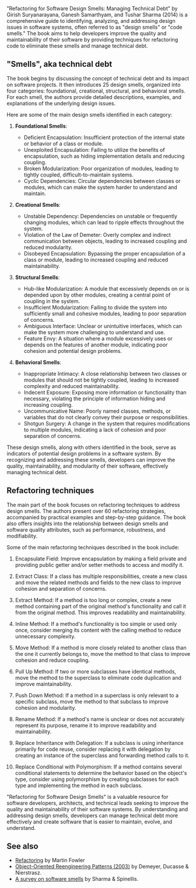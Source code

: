 "Refactoring for Software Design Smells: Managing Technical Debt" by Girish Suryanarayana, Ganesh Samarthyam, and Tushar Sharma (2014) is a comprehensive guide to identifying, analyzing, and addressing design issues in software systems, often referred to as "design smells" or "code smells." The book aims to help developers improve the quality and maintainability of their software by providing techniques for refactoring code to eliminate these smells and manage technical debt.

## "Smells", aka technical debt

The book begins by discussing the concept of technical debt and its impact on software projects. It then introduces 25 design smells, organized into four categories: foundational, creational, structural, and behavioral smells. For each smell, the authors provide detailed descriptions, examples, and explanations of the underlying design issues.

Here are some of the main design smells identified in each category:

1.  **Foundational Smells**:
    
    -   Deficient Encapsulation: Insufficient protection of the internal state or behavior of a class or module.
    -   Unexploited Encapsulation: Failing to utilize the benefits of encapsulation, such as hiding implementation details and reducing coupling.
    -   Broken Modularization: Poor organization of modules, leading to tightly coupled, difficult-to-maintain systems.
    -   Cyclic Dependencies: Circular dependencies between classes or modules, which can make the system harder to understand and maintain.

2.  **Creational Smells**:
    
    -   Unstable Dependency: Dependencies on unstable or frequently changing modules, which can lead to ripple effects throughout the system.
    -   Violation of the Law of Demeter: Overly complex and indirect communication between objects, leading to increased coupling and reduced modularity.
    -   Disobeyed Encapsulation: Bypassing the proper encapsulation of a class or module, leading to increased coupling and reduced maintainability.

3.  **Structural Smells**:
    
    -   Hub-like Modularization: A module that excessively depends on or is depended upon by other modules, creating a central point of coupling in the system.
    -   Insufficient Modularization: Failing to divide the system into sufficiently small and cohesive modules, leading to poor separation of concerns.
    -   Ambiguous Interface: Unclear or unintuitive interfaces, which can make the system more challenging to understand and use.
    -   Feature Envy: A situation where a module excessively uses or depends on the features of another module, indicating poor cohesion and potential design problems.

4.  **Behavioral Smells**:
    
    -   Inappropriate Intimacy: A close relationship between two classes or modules that should not be tightly coupled, leading to increased complexity and reduced maintainability.
    -   Indecent Exposure: Exposing more information or functionality than necessary, violating the principle of information hiding and increasing coupling.
    -   Uncommunicative Name: Poorly named classes, methods, or variables that do not clearly convey their purpose or responsibilities.
    -   Shotgun Surgery: A change in the system that requires modifications to multiple modules, indicating a lack of cohesion and poor separation of concerns.

These design smells, along with others identified in the book, serve as indicators of potential design problems in a software system. By recognizing and addressing these smells, developers can improve the quality, maintainability, and modularity of their software, effectively managing technical debt.

## Refactoring techniques

The main part of the book focuses on refactoring techniques to address design smells. The authors present over 60 refactoring strategies, accompanied by practical examples and step-by-step guidance. The book also offers insights into the relationship between design smells and software quality attributes, such as performance, robustness, and modifiability.

Some of the main refactoring techniques described in the book include:

1.  Encapsulate Field: Improve encapsulation by making a field private and providing public getter and/or setter methods to access and modify it.
    
2.  Extract Class: If a class has multiple responsibilities, create a new class and move the related methods and fields to the new class to improve cohesion and separation of concerns.
    
3.  Extract Method: If a method is too long or complex, create a new method containing part of the original method's functionality and call it from the original method. This improves readability and maintainability.
    
4.  Inline Method: If a method's functionality is too simple or used only once, consider merging its content with the calling method to reduce unnecessary complexity.
    
5.  Move Method: If a method is more closely related to another class than the one it currently belongs to, move the method to that class to improve cohesion and reduce coupling.
    
6.  Pull Up Method: If two or more subclasses have identical methods, move the method to the superclass to eliminate code duplication and improve maintainability.
    
7.  Push Down Method: If a method in a superclass is only relevant to a specific subclass, move the method to that subclass to improve cohesion and modularity.
    
8.  Rename Method: If a method's name is unclear or does not accurately represent its purpose, rename it to improve readability and maintainability.
    
9.  Replace Inheritance with Delegation: If a subclass is using inheritance primarily for code reuse, consider replacing it with delegation by creating an instance of the superclass and forwarding method calls to it.
    
10.  Replace Conditional with Polymorphism: If a method contains several conditional statements to determine the behavior based on the object's type, consider using polymorphism by creating subclasses for each type and implementing the method in each subclass.

"Refactoring for Software Design Smells" is a valuable resource for software developers, architects, and technical leads seeking to improve the quality and maintainability of their software systems. By understanding and addressing design smells, developers can manage technical debt more effectively and create software that is easier to maintain, evolve, and understand.

## See also

- [Refactoring](https://martinfowler.com/books/refactoring.html) by Martin Fowler
- [Object-Oriented Reengineering Patterns (2003)](https://scg.unibe.ch/assets/download/oorp/) by Demeyer, Ducasse & Nierstrasz.
- [A survey on software smells](https://zenodo.org/record/1997449) by  Sharma & Spinellis.